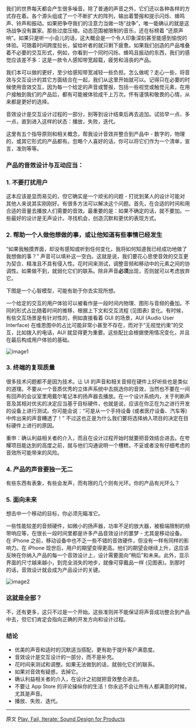 我们的世界每天都会产生很多噪音。除了普通的声音之外，它们还以各种各样的方式存在着。各个源头组成了一个不断扩大的阵列，输出着警报和提示闪烁、蜂鸣声、铃声和振动。如果把争夺我们的注意力当做一场“战争”，唯一能确认的就是这场战争没有赢家。那些过度压缩，动态范围被限制的音乐，还在标榜着 “还原声响”。如果只是听一小会儿的话，这大概会是一个令人印象深刻甚至能感到愉悦的体验。可随着时间跨度拉长，留给听者的就只剩下疲惫。如果我们创造的产品堆叠着不必要的交互形式，例如，你看到一个同时闪烁、蜂鸣且振动的东西，我们的感觉应该差不多：这是一款令人感知带宽超载，疲劳和沮丧的产品。

我们本可以做的更好，至少给感知带宽减轻一些负担。怎么做呢？走心一些，将音效与交互设计的其它方面结合在一起，我们从这里开始就可以。记得只在必要的时候使用音效交互，因为每一个给定的声音或警报，包括一些视觉或触觉元素，在用户接触到我们的产品后，都有可能被体验成千上万次。怀有谨慎和敬畏的心情，从来都是更好的选择。

音效设计是交互设计过程的一部分，别等到设计结束后再去追加。试验早一点、多一点，直到进入这样的状态：播放，失败，迭代。

这里有五个指导原则和相关概念，帮我设计音效并整合到产品中 - 数字的，物理的，或其它形式的产品都有。忽略个人喜好的话，你可以将它们作为一个清单，宣言，准则等等。

### 产品的音效设计与互动应当：

### 1. 不要打扰用户

这本应该是显而易见的，但它确实是一个顽劣的问题 - 打扰到某人的设计可能对其他人来说其实刚刚好。有很多方法可以解决这个问题。首先，在合适的时间和用合适的音量去播放人们需要的音效。最重要的是：如果不确定的话，就不要加。一些最好的设计是无声设计。寻找机会，创造沉默和更优的表现方式。

### 2. 帮助一个人做他想做的事，或让他知道有些事情已经发生

“如果我触摸界面，却没有感知或听到任何变化，我将如何知道我已经成功地做​​了我想做的事？” 声音可以填补这一空白。这就是说，我们要花心思使音效的交互更为契合、精准且不具有侵入性。花时间来测试，调整音频和移动中的元素之间的协调性。如果做不到，就弱化它们的联系。除非声音**必须**出现，否则就可以考虑放弃它。

下图是一个心智模型，可能有助于你去实现所想。

一个给定的交互的用户体验可以被看作是一段时间内物理、图形与音频的叠加。不同的形式占比随着时间的推移，根据上下文和交互流程 (见图表) 变化。有时候，有些交互场景是有针对性的，例如直接看着 GUI 的场景，AUI (Audio User Interface) 在维恩图中的占比可能非常小甚至不存在，而对于“无视觉约束”的交互，比如拨入的电话，AUI 就显得更为重要。这些配比会根据使用情况变化，并且在最后构成用户体验的基础。

![image1][image1]

### 3. 终端的复现质量

很多技术问题都不是因为技术。让 UI 的声音和相关音频在硬件上好听些也是类似的道理。不要从一个音质优秀的立体声系统中去挑选你的音效，当然也不要在一间有回声的会议室里用戴尔笔记本的扬声器去播放。在一个设计系统内，关于判断声音及其相对优劣的决定应当基于目标硬件，也就是说，应该在你正在为之进行开发的设备上进行测试。你可能会说：“可是从一个手持设备 (或者医疗设备、汽车等) 中传出来的声音糟透了！” 不过这也正是为什么我们要将选择纳入项目的决定在目标硬件上进行的原因。

重申：确认利益相关者的介入，而且在设计过程开始时就要把音效结合进去。在夸耀项目能达到的高度之前，就与他们沟通说明一个槽糕，不妥或者没有仔细考虑的音效所可能带来的风险。

### 4. 产品的声音要独一无二

有些东西有表象，有些会发声，而有限的几个则有光环。你的产品有光环么？

### 5. 面向未来

想击中一个移动的目标，你必须先瞄准它。

一些性能较差的音频硬件，如微小的扬声器，功率不足的放大器，被极端限制的频带响应等，在很长一段时间里都是许多产品音效设计的噩梦 - 尤其是移动设备。在 iPhone 之前，移动设备中也不乏一些不错的音效硬件，但没有一样有同样的影响力。在 iPhone 现世后，用户的期望变得更高。他们的期望会继续上升，这应该反映在你纳入产品的每一个音效设计上，设计需要面向“稍后”和未来。此外，显示界面的尺寸越来越小，到完全消失的地步，就像可穿戴品一样 (见图表)。到那时的话，音效设计就会成为产品设计的关键。

![image2][image2]

### 这就是全部？

不，还有更多，这只不过是一个开始。这些准则并不能保证将声音成功整合到产品中去，但它们肯定会指向正确的开发方向和设计过程。

### 结论

 * 优美的声音和适时的沉默适当搭配，更有助于提升客户满意度。
 * 音效设计是交互设计的一部分，而不是补充。
 * 花时间来测试和调整。如果无法做到的话，就弱化它们的联系。
 * 如果对音效有疑惑，去掉它。
 * 确认利益相关者的介入，在设计之初就把音效整合进去。
 * 不要让 App Store 的评论操纵你的生活！你永远不会让所有人都满意的时候，尤其是声音。
 * 播放、失败、迭代。

[image1]:/images/issues/issue-24/sum-of-interfaces.svg
[image2]:/images/issues/issue-24/size-vs-auditive.svg

---


 

原文 [Play, Fail, Iterate: Sound Design for Products](http://www.objc.io/issue-24/sound-design.html)
